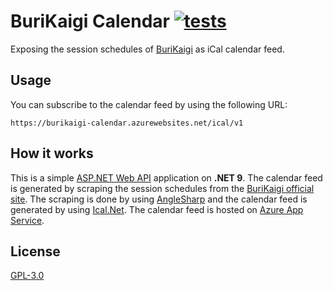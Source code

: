 # BuriKaigi Calendar [![tests](https://github.com/jsakamoto/burikaigi-calendar/actions/workflows/tests.yml/badge.svg)](https://github.com/jsakamoto/burikaigi-calendar/actions/workflows/tests.yml)

Exposing the session schedules of [BuriKaigi](https://burikaigi.dev/) as iCal calendar feed.

## Usage

You can subscribe to the calendar feed by using the following URL:

```
https://burikaigi-calendar.azurewebsites.net/ical/v1
```

## How it works

This is a simple [ASP.NET Web API](https://dotnet.microsoft.com/en-us/apps/aspnet/apis) application on **.NET 9**. The calendar feed is generated by scraping the session schedules from the [BuriKaigi official site](https://burikaigi.dev). The scraping is done by using [AngleSharp](https://anglesharp.github.io/) and the calendar feed is generated by using [Ical.Net](https://github.com/rianjs/ical.net). The calendar feed is hosted on [Azure App Service](https://azure.microsoft.com/en-us/services/app-service/).


## License

[GPL-3.0](https://github.com/jsakamoto/burikaigi-calendar/blob/main/LICENSE)
